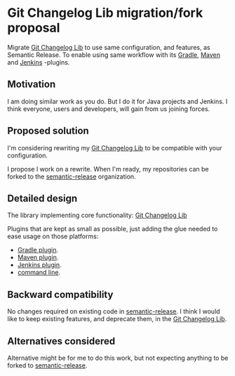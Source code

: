 # Git Changelog Lib migration/fork proposal

Migrate [Git Changelog Lib](https://github.com/tomasbjerre/git-changelog-lib) to use same configuration, and features, as Semantic Release. To enable using same workflow with its [Gradle](https://github.com/tomasbjerre/git-changelog-gradle-plugin), [Maven](https://github.com/tomasbjerre/git-changelog-maven-plugin) and [Jenkins](https://github.com/jenkinsci/git-changelog-plugin) -plugins.

## Motivation

I am doing similar work as you do. But I do it for Java projects and Jenkins. I think everyone, users and developers, will gain from us joining forces.

## Proposed solution

I'm considering rewriting my [Git Changelog Lib](https://github.com/tomasbjerre/git-changelog-lib) to be compatible with your configuration.

I propose I work on a rewrite. When I'm ready, my repositories can be forked to the [semantic-release](https://github.com/semantic-release) organization.

## Detailed design

The library implementing core functionality: [Git Changelog Lib](https://github.com/tomasbjerre/git-changelog-lib)

Plugins that are kept as small as possible, just adding the glue needed to ease usage on those platforms:

- [Gradle plugin](https://github.com/tomasbjerre/git-changelog-gradle-plugin).
- [Maven plugin](https://github.com/tomasbjerre/git-changelog-maven-plugin).
- [Jenkins plugin](https://github.com/jenkinsci/git-changelog-plugin).
- [command line](https://github.com/tomasbjerre/git-changelog-command-line).

## Backward compatibility

No changes required on existing code in [semantic-release](https://github.com/semantic-release). I think I would like to keep existing features, and deprecate them, in the [Git Changelog Lib](https://github.com/tomasbjerre/git-changelog-lib).

## Alternatives considered

Alternative might be for me to do this work, but not expecting anything to be forked to [semantic-release](https://github.com/semantic-release).
